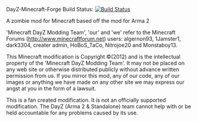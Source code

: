 DayZ-Minecraft-Forge
Build Status: [![Build Status](https://travis-ci.org/DayZ-Minecraft/DayZ.png)](https://travis-ci.org/DayZ-Minecraft/DayZ)

A zombie mod for Minecraft based off the mod for Arma 2

'Minecraft DayZ Modding Team', 'our' and 'we' refer to the Minecraft Forums (http://www.minecraftforum.net) users: algernon93, 1Jamster1, dark3304, creater admin, HoBoS_TaCo, Nitrojoe20 and Monstaboy13.

This Minecraft modification is Copyright ©(2012) and is the intellectual property of the 'Minecraft DayZ Modding Team'. It may not be placed on any web site or otherwise distributed publicly without advance written permission from us. If you mirror this mod, any of our code, any of our images or anything we have made on any other site we may express our angst at you in the form of a lawsuit.

This is a fan created modification. It is not an officially supported modification. The DayZ (Arma 2 & Standalone) team cannot help with or be held accountable for any problems caused by its use.